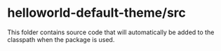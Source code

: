 # helloworld-default-theme/src

This folder contains source code that will automatically be added to the classpath when
the package is used.
